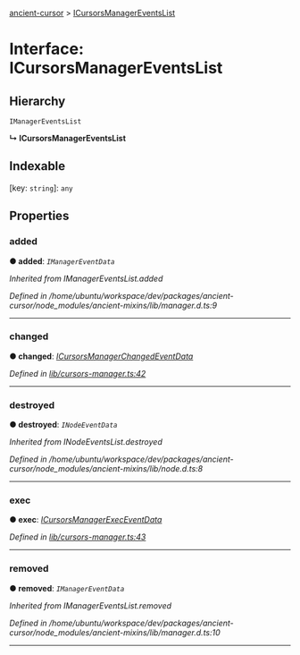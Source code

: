 [ancient-cursor](../README.md) > [ICursorsManagerEventsList](../interfaces/icursorsmanagereventslist.md)



# Interface: ICursorsManagerEventsList

## Hierarchy


 `IManagerEventsList`

**↳ ICursorsManagerEventsList**







## Indexable

\[key: `string`\]:&nbsp;`any`

## Properties
<a id="added"></a>

###  added

**●  added**:  *`IManagerEventData`* 

*Inherited from IManagerEventsList.added*

*Defined in /home/ubuntu/workspace/dev/packages/ancient-cursor/node_modules/ancient-mixins/lib/manager.d.ts:9*





___

<a id="changed"></a>

###  changed

**●  changed**:  *[ICursorsManagerChangedEventData](icursorsmanagerchangedeventdata.md)* 

*Defined in [lib/cursors-manager.ts:42](https://github.com/AncientSouls/Cursor/blob/2cea2ca/src/lib/cursors-manager.ts#L42)*





___

<a id="destroyed"></a>

###  destroyed

**●  destroyed**:  *`INodeEventData`* 

*Inherited from INodeEventsList.destroyed*

*Defined in /home/ubuntu/workspace/dev/packages/ancient-cursor/node_modules/ancient-mixins/lib/node.d.ts:8*





___

<a id="exec"></a>

###  exec

**●  exec**:  *[ICursorsManagerExecEventData](icursorsmanagerexeceventdata.md)* 

*Defined in [lib/cursors-manager.ts:43](https://github.com/AncientSouls/Cursor/blob/2cea2ca/src/lib/cursors-manager.ts#L43)*





___

<a id="removed"></a>

###  removed

**●  removed**:  *`IManagerEventData`* 

*Inherited from IManagerEventsList.removed*

*Defined in /home/ubuntu/workspace/dev/packages/ancient-cursor/node_modules/ancient-mixins/lib/manager.d.ts:10*





___


